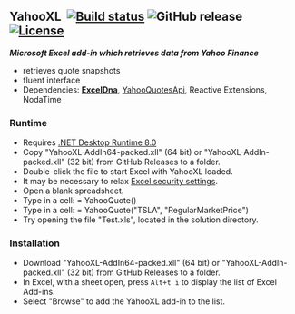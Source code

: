 ## YahooXL&nbsp;&nbsp;[![Build status](https://ci.appveyor.com/api/projects/status/v4f5vb2g4uom43qp?svg=true)](https://ci.appveyor.com/project/dshe/yahooxl) ![GitHub release](https://img.shields.io/github/v/release/dshe/YahooXL) [![License](https://img.shields.io/badge/license-Apache%202.0-7755BB.svg)](https://opensource.org/licenses/Apache-2.0)

***Microsoft Excel add-in which retrieves data from Yahoo Finance***

- retrieves quote snapshots
- fluent interface
- Dependencies: [**ExcelDna**](https://excel-dna.net), [YahooQuotesApi](https://github.com/dshe/YahooQuotesApi), Reactive Extensions, NodaTime

### Runtime ###
  - Requires [.NET Desktop Runtime 8.0](https://dotnet.microsoft.com/en-us/download/dotnet/8.0)
  - Copy "YahooXL-AddIn64-packed.xll" (64 bit) or "YahooXL-AddIn-packed.xll" (32 bit) from GitHub Releases to a folder.
  - Double-click the file to start Excel with YahooXL loaded.
  - It may be necessary to relax [Excel security settings](https://support.microsoft.com/en-us/office/change-macro-security-settings-in-excel-a97c09d2-c082-46b8-b19f-e8621e8fe373).
  - Open a blank spreadsheet.
  - Type in a cell: = YahooQuote()
  - Type in a cell: = YahooQuote("TSLA", "RegularMarketPrice")
  - Try opening the file "Test.xls", located in the solution directory.

### Installation ###
  - Download "YahooXL-AddIn64-packed.xll" (64 bit) or "YahooXL-AddIn-packed.xll" (32 bit) from GitHub Releases to a folder.
  - In Excel, with a sheet open, press `Alt+t i` to display the list of Excel Add-ins.
  - Select "Browse" to add the YahooXL add-in to the list.
